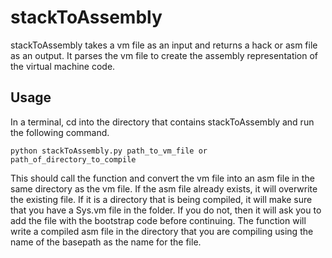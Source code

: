 # stackToAssembly

stackToAssembly takes a vm file as an input and returns a hack or asm file as an output. It parses the vm file to create the assembly representation of the virtual machine code.

## Usage

In a terminal, cd into the directory that contains stackToAssembly and run the following command.

```terminal
python stackToAssembly.py path_to_vm_file or path_of_directory_to_compile

```

This should call the function and convert the vm file into an asm file in the same directory as the vm file. If the asm file already exists, it will overwrite the existing file. If it is a directory that is being compiled, it will make sure that you have a Sys.vm file in the folder. If you do not, then it will ask you to add the file with the bootstrap code before continuing. The function will write a compiled asm file in the directory that you are compiling using the name of the basepath as the name for the file.
